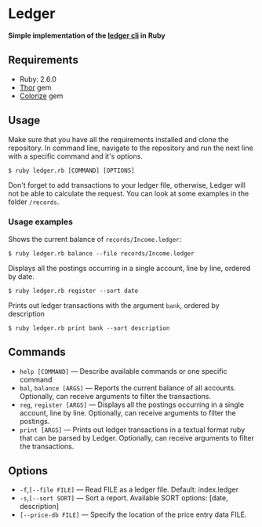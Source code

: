 # Ledger

**Simple implementation of the [ledger cli](https://www.ledger-cli.org/3.0/doc/ledger3.html) in Ruby**

Requirements
------------
+ Ruby: 2.6.0
+ [Thor](https://github.com/erikhuda/thor) gem
+ [Colorize](https://github.com/fazibear/colorize) gem

Usage
-----
Make sure that you have all the requirements installed and clone the repository. In command line, navigate to the repository and run the next line with a specific command and it's options.
```
$ ruby ledger.rb [COMMAND] [OPTIONS]
```
Don't forget to add transactions to your ledger file, otherwise, Ledger will not be able to calculate the request. You can look at some examples in the folder `/records`.

### Usage examples

Shows the current balance of `records/Income.ledger`:
```
$ ruby ledger.rb balance --file records/Income.ledger
```
Displays all the postings occurring in a single account, line by line, ordered by date.
```
$ ruby ledger.rb register --sort date
```
Prints out ledger transactions with the argument `bank`, ordered by description
```
$ ruby ledger.rb print bank --sort description
```

Commands
--------
* `help [COMMAND]` —  Describe available commands or one specific command
* `bal`, `balance [ARGS]` —  Reports the current balance of all accounts. Optionally, can receive arguments to filter the transactions.
* `reg`, `register [ARGS]` —  Displays all the postings occurring in a single account, line by line. Optionally, can receive arguments to filter the postings.
* `print [ARGS]` —  Prints out ledger transactions in a textual format ruby that can be parsed by Ledger. Optionally, can receive arguments to filter the transactions.

Options
--------
* `-f`,`[--file FILE]` —  Read FILE as a ledger file. Default: index.ledger
* `-s`,`[--sort SORT]` —  Sort a report. Available SORT options: [date, description]
* `[--price-db FILE]` —  Specify the location of the price entry data FILE.
